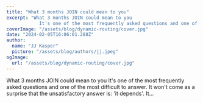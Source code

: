 ```yaml
---
title: "What 3 months JOIN could mean to you"
excerpt: "What 3 months JOIN could mean to you
            It's one of the most frequently asked questions and one of the most difficult to answer. It won't come as a surprise that the unsatisfactory answer is:"
coverImage: "/assets/blog/dynamic-routing/cover.jpg"
date: "2024-02-05T16:06:01.288Z"
author:
  name: "JJ Kasper"
  picture: "/assets/blog/authors/jj.jpeg"
ogImage:
  url: "/assets/blog/dynamic-routing/cover.jpg"
---
```


What 3 months JOIN could mean to you
            It's one of the most frequently asked questions and one of the most difficult to answer. It won't come as a surprise that the unsatisfactory answer is: 'it depends'. It...